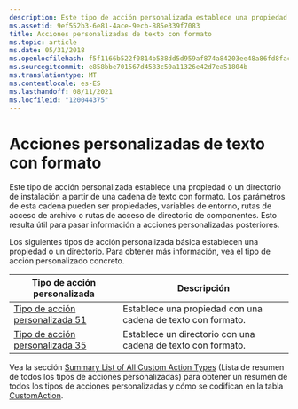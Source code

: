 ```yaml
---
description: Este tipo de acción personalizada establece una propiedad o un directorio de instalación a partir de una cadena de texto con formato.
ms.assetid: 9ef552b3-6e81-4ace-9ecb-885e339f7083
title: Acciones personalizadas de texto con formato
ms.topic: article
ms.date: 05/31/2018
ms.openlocfilehash: f5f1166b522f0814b588dd5d959af874a84203ee48a86fd8face4eb57cf4e035
ms.sourcegitcommit: e858bbe701567d4583c50a11326e42d7ea51804b
ms.translationtype: MT
ms.contentlocale: es-ES
ms.lasthandoff: 08/11/2021
ms.locfileid: "120044375"
---
```

# <a name="formatted-text-custom-actions"></a>Acciones personalizadas de texto con formato

Este tipo de acción personalizada establece una propiedad o un directorio de instalación a partir de una cadena de texto con formato. Los parámetros de esta cadena pueden ser propiedades, variables de entorno, rutas de acceso de archivo o rutas de acceso de directorio de componentes. Esto resulta útil para pasar información a acciones personalizadas posteriores.

Los siguientes tipos de acción personalizada básica establecen una propiedad o un directorio. Para obtener más información, vea el tipo de acción personalizado concreto.



| Tipo de acción personalizada                                 | Descripción                                    |
|----------------------------------------------------|------------------------------------------------|
| [Tipo de acción personalizada 51](custom-action-type-51.md) | Establece una propiedad con una cadena de texto con formato.  |
| [Tipo de acción personalizada 35](custom-action-type-35.md) | Establece un directorio con una cadena de texto con formato. |



 

Vea la sección [Summary List of All Custom Action Types](summary-list-of-all-custom-action-types.md) (Lista de resumen de todos los tipos de acciones personalizadas) para obtener un resumen de todos los tipos de acciones personalizadas y cómo se codifican en la tabla [CustomAction](customaction-table.md).

 

 



